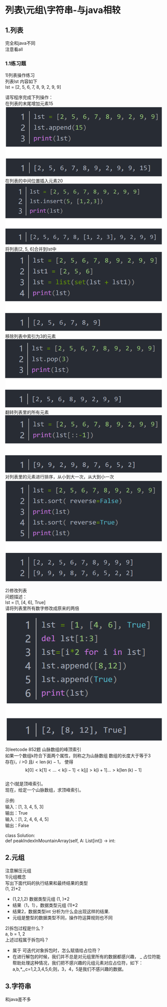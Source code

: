 # 列表\元组\字符串-与java相较  
## 1.列表  
完全和java不同  
注意看all  

### 1.1练习题  
1)列表操作练习  
列表lst 内容如下  
lst = [2, 5, 6, 7, 8, 9, 2, 9, 9]  


请写程序完成下列操作：  
在列表的末尾增加元素15  
![image](https://github.com/Inga20/python/blob/master/datawhale/1.png)  
在列表的中间位置插入元素20   
![image](https://github.com/Inga20/python/blob/master/datawhale/2.png)
将列表[2, 5, 6]合并到lst中
![image](https://github.com/Inga20/python/blob/master/datawhale/3.png)  
移除列表中索引为3的元素  
![image](https://github.com/Inga20/python/blob/master/datawhale/4.png)  
翻转列表里的所有元素  
![image](https://github.com/Inga20/python/blob/master/datawhale/5.png)  
对列表里的元素进行排序，从小到大一次，从大到小一次  
![image](https://github.com/Inga20/python/blob/master/datawhale/6.png)  

2)修改列表  
问题描述：  
lst = [1, [4, 6], True]  
请将列表里所有数字修改成原来的两倍  
![image](https://github.com/Inga20/python/blob/master/datawhale/7.png)  

3)leetcode 852题 山脉数组的峰顶索引  
如果一个数组k符合下面两个属性，则称之为山脉数组
数组的长度大于等于3  
存在$i$，$i$ >0 且$i<\operatorname{len}(k)-1$， 使得$$\mathrm{k}[0]<\mathrm{k}[1]<\ldots<\mathrm{k}[\mathrm{i}-1]<\mathrm{k}[\mathrm{j}]>\mathrm{k}[\mathrm{i}+1] \ldots>\mathrm{k}[\operatorname{len}(\mathrm{k})-1]$$  
这个$i$就是顶峰索引。  
现在，给定一个山脉数组，求顶峰索引。  

示例:    
输入：[1, 3, 4, 5, 3]  
输出：True  
输入：[1, 2, 4, 6, 4, 5]  
输出：False  

class Solution:  
def peakIndexInMountainArray(self, A: List[int]) -> int:  

## 2.元组
注意解压元组  
1)元组概念  
写出下面代码的执行结果和最终结果的类型  
(1, 2)*2  
* (1,2,1,2) 数据类型元组
(1, )*2  
* 结果（1，1），数据类型元组
(1)*2 
* 结果2，数据类型int
分析为什么会出现这样的结果.  
* 元组是整型的数据类型不同，操作符运算规则也不同  

2)拆包过程是什么？  
a, b = 1, 2  
上述过程属于拆包吗？  
* 属于
可迭代对象拆包时，怎么赋值给占位符？  
* 在进行解包的时候，我们并不总是对元组里所有的数据都感兴趣， _ 占位符能帮助处理这种情况，我们把不感兴趣的元组元素对应占位符，如下：  
a,b,*_,c=1,2,3,4,5,6;则，3，4，5是我们不感兴趣的数据。



## 3.字符串
和java差不多




